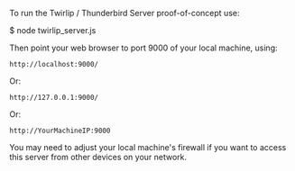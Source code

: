 To run the Twirlip / Thunderbird Server proof-of-concept use:

$ node twirlip_server.js

Then point your web browser to port 9000 of your local machine, using:

    http://localhost:9000/
    
Or:

    http://127.0.0.1:9000/
    
Or:

    http://YourMachineIP:9000
    
You may need to adjust your local machine's firewall
if you want to access this server from other devices on your network.